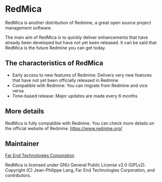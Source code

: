 # RedMica

RedMica is another distribution of Redmine, a great open source project management software.

The main aim of RedMica is to quickly deliver enhancements that have already been developed but have not yet been released. It can be said that RedMica is the future Redmine you can get today.


## The characteristics of RedMica

* Early access to new features of Redmine: Delivers very new features that have not yet been officially released in Redmine
* Compatible with Redmine: You can migrate from Redmine and vice versa
* Time-based release: Major updates are made every 6 months


## More details

RedMica is fully compatible with Redmine. You can check more details on the official website of Redmine: https://www.redmine.org/


## Maintainer

[Far End Technologies Corporation](https://www.farend.co.jp/)

RedMica is licensed under GNU General Public License v2.0 (GPLv2). Copyright (C) Jean-Philippe Lang, Far End Technologies Corporation, and contributors.